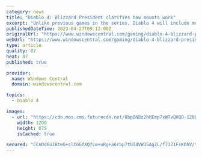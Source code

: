 ```yaml
---
category: news
title: "Diablo 4: Blizzard President clarifies how mounts work"
excerpt: "Unlike previous games in the series, Diablo 4 will include mounts for players to ride around the game's open environments. This will make it easier to quickly travel to specific dungeons and other locations from the game's various settlements,"
publishedDateTime: 2023-04-27T09:12:00Z
originalUrl: "https://www.windowscentral.com/gaming/diablo-4-blizzard-president-clarifies-how-mounts-work"
webUrl: "https://www.windowscentral.com/gaming/diablo-4-blizzard-president-clarifies-how-mounts-work"
type: article
quality: 87
heat: 87
published: true

provider:
  name: Windows Central
  domain: windowscentral.com

topics:
  - Diablo 4

images:
  - url: "https://cdn.mos.cms.futurecdn.net/8bpBNBz2hHEmp7xWTvQHQD-1200-80.jpg"
    width: 1200
    height: 675
    isCached: true

secured: "CCnDd6uJBteG+clCGGfXQfLm+uRg+a6rbp7tUI4VW35AqZL/f7321FsKOhV/tChlKeL5n0Br9AuCOfKYnvGmrxbh72iUdn4vmLasd3Ljuac9WkvgsnUlqBbnMdKuPwdzq3N1DQenXxPquUKHVK9mkXbSVx9v7cwRiiCjHa9Z4fs0SL0db5oBoJymAz10YVm8jsCpZbM3XQ1vuocspfQpoaQC8bKhRLTUbl5DE3UeXRf1gbpCDhOGxbnwjVAdZ/j25ASI6TUjUKWvJXlQi4kcU1z0FYTDyMtv1Dg1f1lPoXRgL7fBgGjr4XkRmLggwmIMMrQ/LxCIRdNUGvoQZIr/UCtw96VQk//3hoe9dqvpS/g=;r2HvAbNp1NNYgxLLT1NzXg=="
---
```


